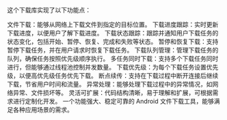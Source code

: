 这个下载库实现了以下功能点：

文件下载：能够从网络上下载文件到指定的目标位置。
下载进度跟踪：实时更新下载进度，以便用户了解下载进度。
下载状态跟踪：跟踪并通知用户下载任务的状态变化，包括开始、暂停、恢复、完成和失败等状态。
暂停和恢复下载：支持暂停下载任务，并在用户请求时恢复下载任务。
下载队列管理：管理下载任务的队列，确保任务按照优先级顺序执行。
多任务同时下载：支持多个下载任务同时进行，但能够通过线程池控制并发数量。
下载优先级：为每个下载任务设置优先级，以便高优先级任务优先下载。
断点续传：支持在下载过程中断开连接后继续下载，节省用户时间和流量。
异常处理：能够处理下载过程中的异常情况，如网络异常、文件损坏等。
灵活可扩展：代码结构清晰，易于理解和扩展，可根据需求进行定制化开发。
一个功能强大、稳定可靠的 Android 文件下载工具，能够满足各种应用场景的需求。